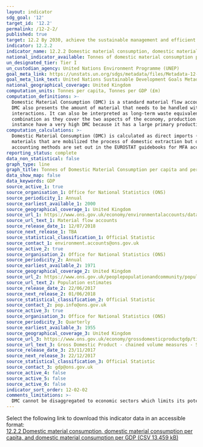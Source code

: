 ```yaml
---
layout: indicator
sdg_goal: '12'
target_id: '12.2'
permalink: /12-2-2/
published: true
target: 12.2 By 2030, achieve the sustainable management and efficient use of natural resources
indicator: 12.2.2
indicator_name: 12.2.2 Domestic material consumption, domestic material consumption per capita, and domestic material consumption per GDP
national_indicator_available: Tonnes of domestic material consumption per capita and per GDP (£m)
un_designated_tier: Tier I
un_custodian_agency: United Nations Environment Programme (UNEP)
goal_meta_link: https://unstats.un.org/sdgs/metadata/files/Metadata-12-02-02.pdf
goal_meta_link_text: United Nations Sustainable Development Goals Metadata (PDF 783 KB)
national_geographical_coverage: United Kingdom
computation_units: Tonnes per capita, Tonnes per GDP (£m)
computation_definitions: >-
  Domestic Material Consumption (DMC) is a standard material flow accounting (MFA) indicator and reports the apparent consumption of materials in a national economy. DMC reports the amount of materials that are used in a national economy. DMC is a territorial (production side) indicator.
  DMC also presents the amount of material that needs to be handled within an economy, which is either added to material stocks of buildings and transport infrastructure or used to fuel the economy as material throughput. DMC describes the physical dimension of economic processes and
  interactions. It can also be interpreted as long-term waste equivalent. Per-capita DMC describes the average level of material use in an economy – an environmental pressure indicator – and is also referred to as metabolic profile. DMC and Material Footprint (MF) need to be looked at in
  combination as they cover the two aspects of the economy, production and consumption (See indicators 8.4.2 and 12.2.1). The DMC reports the actual amount of material in an economy, MF the virtual amount required across the whole supply chain to service final demand. A country can, for
  instance have a very high DMC because it has a large primary production sector for export or a very low DMC because it has outsourced most of the material intensive industrial process to other countries. The material footprint corrects for both phenomena.
computation_calculations: >-
  Domestic Material Consumption (DMC) is calculated as direct imports (IM) of material plus domestic extraction (DE) of materials minus direct exports (EX) of materials measured in metric tonnes. DMC measure the amount of materials that are used in economic processes. It does not include
  materials that are mobilized the process of domestic extraction but do not enter the economic process. DMC is based on official economic statistics and it requires some modelling to adapt the source data to the methodological requirements of the MFA. The accounting standard and
  accounting methods are set out in the EUROSTAT guidebooks for MFA accounts in the latest edition of 2013. MFA accounting is also part of the central framework of the System of integrated Environmental-Economic Accounts (SEEA).
reporting_status: complete
data_non_statistical: false
graph_type: line
graph_title: Tonnes of Domestic Material Consumption per capita and per GDP (£m)
data_show_map: false
data_keywords: GDP
source_active_1: true
source_organisation_1: Office for National Statistics (ONS)
source_periodicity_1: Annual
source_earliest_available_1: 2000
source_geographical_coverage_1: United Kingdom
source_url_1: https://www.ons.gov.uk/economy/environmentalaccounts/datasets/ukenvironmentalaccountsmaterialflowsaccountunitedkingdom
source_url_text_1: Material flow accounts
source_release_date_1: 12/07/2018
source_next_release_1: TBA
source_statistical_classification_1: Official Statistic 
source_contact_1: environment.accounts@ons.gov.uk
source_active_2: true
source_organisation_2: Office for National Statistics (ONS)
source_periodicity_2: Annual
source_earliest_available_2: 1971
source_geographical_coverage_2: United Kingdom
source_url_2: https://www.ons.gov.uk/peoplepopulationandcommunity/populationandmigration/populationestimates
source_url_text_2: Population estimates
source_release_date_2: 22/06/2017
source_next_release_2: 01/06/2018
source_statistical_classification_2: Official Statistic 
source_contact_2: pop.info@ons.gov.uk
source_active_3: true
source_organisation_3: Office for National Statistics (ONS)
source_periodicity_3: Quarterly
source_earliest_available_3: 1955
source_geographical_coverage_3: United Kingdom
source_url_3: https://www.ons.gov.uk/economy/grossdomesticproductgdp/timeseries/abmi/pn2
source_url_text_3: Gross Domestic Product - chained volume measures - Seasonally adjusted £m
source_release_date_3: 23/11/2017
source_next_release_3: 22/12/2017
source_statistical_classification_3: Official Statistic 
source_contact_3: gdp@ons.gov.uk
source_active_4: false
source_active_5: false
source_active_6: false
indicator_sort_order: 12-02-02
comments_limitations: >-
  DMC cannot be disaggregated to economic sectors which limits its potential to become a satellite account to the System of National Accounts (SNA).  Data follows the UN specification for this indicator. This indicator has been identified in collaboration with topic experts.
---
```

Select the following link to download this indicator data in an accessible format:<br>[12.2.2 Domestic material consumption, domestic material consumption per capita, and domestic material consumption per GDP (CSV 13.459 kB)](https://sustainabledevelopment-uk.github.io/sdg-data/data/12-2-2.csv)